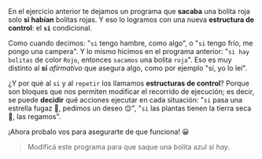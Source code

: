 En el ejercicio anterior te dejamos un programa que **sacaba** una bolita roja solo **si habían** bolitas rojas.  Y eso lo logramos con una nueva **estructura de control**: el **`si`** condicional. 

Como cuando decimos: "`si` tengo hambre, como algo", o "`si` tengo frío, me pongo una campera". Y lo mismo hicimos en el programa anterior: "`si hay bolitas` de color `Rojo`, entonces `sacamos` una bolita `roja`". Eso es muy distinto al **sí** _afirmativo_ que asegura algo, como por ejemplo "sí, yo lo leí". 

¿Y por qué al `si` y al `repetir` los llamamos **estructuras de control**? Porque son bloques que nos permiten modificar el recorrido de ejecución; es decir, se puede **decidir** qué acciones ejecutar en cada situación: "`si` pasa una estrella fugaz :dizzy:, pedimos un deseo :relieved:", "`si` las plantas tienen la tierra seca :tulip:, las regamos". 

¡Ahora probalo vos para asegurarte de que funciona! :grinning: 

> Modificá este programa para que saque una bolita azul _si hay_. 
